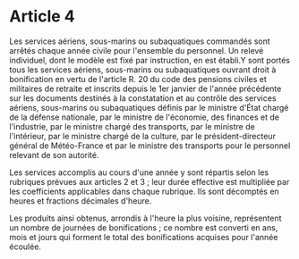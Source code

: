 # Article 4

Les services aériens, sous-marins ou subaquatiques commandés sont arrêtés chaque année civile pour l'ensemble du personnel. Un relevé individuel, dont le modèle est fixé par instruction, en est établi.Y sont portés tous les services aériens, sous-marins ou subaquatiques ouvrant droit à bonification en vertu de l'article R. 20 du code des pensions civiles et militaires de retraite et inscrits depuis le 1er janvier de l'année précédente sur les documents destinés à la constatation et au contrôle des services aériens, sous-marins ou subaquatiques définis par le ministre d'État chargé de la défense nationale, par le ministre de l'économie, des finances et de l'industrie, par le ministre chargé des transports,       par le ministre de l'intérieur, par le ministre chargé de la culture, par le président-directeur général de Météo-France et par le ministre des transports pour le personnel relevant de son autorité.

Les services accomplis au cours d'une année y sont répartis selon les rubriques prévues aux articles 2 et 3 ; leur durée effective est multipliée par les coefficients applicables dans chaque rubrique. Ils sont décomptés en heures et fractions décimales d'heure.

Les produits ainsi obtenus, arrondis à l'heure la plus voisine, représentent un nombre de journées de bonifications ; ce nombre est converti en ans, mois et jours qui forment le total des bonifications acquises pour l'année écoulée.
